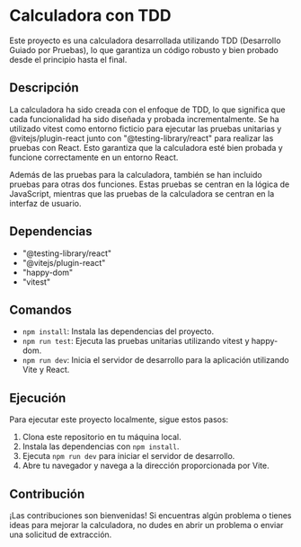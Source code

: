 # Calculadora con TDD

Este proyecto es una calculadora desarrollada utilizando TDD (Desarrollo Guiado por Pruebas), lo que garantiza un código robusto y bien probado desde el principio hasta el final.

## Descripción

La calculadora ha sido creada con el enfoque de TDD, lo que significa que cada funcionalidad ha sido diseñada y probada incrementalmente. Se ha utilizado vitest como entorno ficticio para ejecutar las pruebas unitarias y @vitejs/plugin-react junto con "@testing-library/react" para realizar las pruebas con React. Esto garantiza que la calculadora esté bien probada y funcione correctamente en un entorno React.

Además de las pruebas para la calculadora, también se han incluido pruebas para otras dos funciones. Estas pruebas se centran en la lógica de JavaScript, mientras que las pruebas de la calculadora se centran en la interfaz de usuario.

## Dependencias

- "@testing-library/react"
- "@vitejs/plugin-react"
- "happy-dom"
- "vitest"

## Comandos

- `npm install`: Instala las dependencias del proyecto.
- `npm run test`: Ejecuta las pruebas unitarias utilizando vitest y happy-dom.
- `npm run dev`: Inicia el servidor de desarrollo para la aplicación utilizando Vite y React.

## Ejecución

Para ejecutar este proyecto localmente, sigue estos pasos:

1. Clona este repositorio en tu máquina local.
2. Instala las dependencias con `npm install`.
3. Ejecuta `npm run dev` para iniciar el servidor de desarrollo.
4. Abre tu navegador y navega a la dirección proporcionada por Vite.

## Contribución

¡Las contribuciones son bienvenidas! Si encuentras algún problema o tienes ideas para mejorar la calculadora, no dudes en abrir un problema o enviar una solicitud de extracción.
